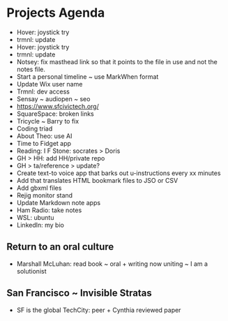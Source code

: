 # Projects Agenda

* Hover: joystick try
* trmnl: update
* Hover: joystick try
* trmnl: update
* Notsey: fix masthead link so that it points to the file in use and not the notes file.
* Start a personal timeline ~ use MarkWhen format
* Update Wix user name
* Trmnl: dev access
* Sensay ~ audiopen ~ seo
* <a href="https://www.sfcivictech.org/">https://www.sfcivictech.org/</a>
* SquareSpace: broken links
* Tricycle ~ Barry to fix
* Coding triad
* About Theo: use AI
* Time to Fidget app
* Reading: I F Stone: socrates &gt; Doris
* GH &gt; HH: add HH/private repo
* GH &gt; ta/reference &gt; update?
* Create text-to voice app that barks out u-instructions every xx minutes&nbsp;
* Add that translates HTML bookmark files to JSO or CSV
* Add gbxml files
* Rejig monitor stand
* Update Markdown note apps
* Ham Radio: take notes
* WSL: ubuntu
* LinkedIn: my bio

## Return to an oral culture

* Marshall McLuhan: read book ~ oral + writing now uniting ~ I am a solutionist

## San Francisco ~ Invisible Stratas

* SF is the global TechCity: peer + Cynthia reviewed paper